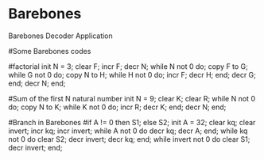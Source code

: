 # Barebones
Barebones Decoder Application

#Some Barebones codes

#factorial
init N = 3;
clear F;
incr F;
decr N;
while N not 0 do;
  copy F to G;
  while G not 0 do;
    copy N to H;
    while H not 0 do;
      incr F;
      decr H;
    end;
    decr G;
  end;
  decr N;
end;


#Sum of the first N natural number
init N = 9;
clear K;
clear R;
while N not 0 do;
  copy N to K;
  while K not 0 do;
    incr R;
    decr K;
  end;
  decr N;
end;

#Branch in Barebones
#if A != 0 then S1; else S2;
init A = 32;
clear kq;
clear invert;
incr kq;
incr invert;
while A not 0 do
  decr kq;
  decr A;
end;
while kq not 0 do
  clear S2;
  decr invert;
  decr kq;
end;
while invert not 0 do
  clear S1;
  decr invert;
end;
